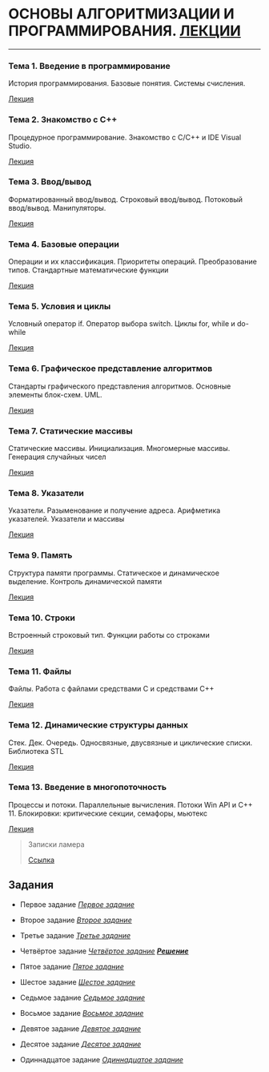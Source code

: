 # ОСНОВЫ АЛГОРИТМИЗАЦИИ И ПРОГРАММИРОВАНИЯ. [ЛЕКЦИИ](https://tgjmjgj.github.io/Clecture/dist/index.html "Лекции")
***


###  Тема 1. Введение в программирование
История программирования. Базовые понятия. Системы счисления.

[Лекция](https://tgjmjgj.github.io/Clecture/dist/lecture/1_introduction/index.html "Лекция")

###  Тема 2. Знакомство с C++
Процедурное программирование. Знакомство с C/C++ и IDE Visual Studio.

[Лекция](https://tgjmjgj.github.io/Clecture/dist/lecture/2_visual_cpp/index.html "Лекция") 

###  Тема 3. Ввод/вывод
Форматированный ввод/вывод. Строковый ввод/вывод. Потоковый ввод/вывод. Манипуляторы.

[Лекция](https://tgjmjgj.github.io/Clecture/dist/lecture/3_input_output/index.html "Лекция") 

###  Тема 4. Базовые операции
Операции и их классификация. Приоритеты операций. Преобразование типов. Стандартные математические функции

[Лекция](https://tgjmjgj.github.io/Clecture/dist/lecture/4_operations/index.html "Лекция") 

###  Тема 5. Условия и циклы
Условный оператор if. Оператор выбора switch. Циклы for, while и do-while

[Лекция](https://tgjmjgj.github.io/Clecture/dist/lecture/5_if_loops/index.html "Лекция") 

###  Тема 6. Графическое представление алгоритмов
Стандарты графического представления алгоритмов. Основные элементы блок-схем. UML.

[Лекция](https://tgjmjgj.github.io/Clecture/dist/lecture/6_flowcharts/index.html "Лекция") 

###  Тема 7. Статические массивы
Статические массивы. Инициализация. Многомерные массивы. Генерация случайных чисел

[Лекция](https://tgjmjgj.github.io/Clecture/dist/lecture/7_arrays/index.html "Лекция") 

###  Тема 8. Указатели
Указатели. Разыменование и получение адреса. Арифметика указателей. Указатели и массивы

[Лекция](https://tgjmjgj.github.io/Clecture/dist/lecture/8_pointers/index.html "Лекция") 

###  Тема 9. Память
Структура памяти программы. Статическое и динамическое выделение. Контроль динамической памяти

[Лекция](https://tgjmjgj.github.io/Clecture/dist/lecture/9_memory/index.html "Лекция") 

###  Тема 10. Строки
Встроенный строковый тип. Функции работы со строками

[Лекция](https://tgjmjgj.github.io/Clecture/dist/lecture/10_strings/index.html "Лекция")

###  Тема 11. Файлы
Файлы. Работа с файлами средствами C и средствами C++

[Лекция](https://tgjmjgj.github.io/Clecture/dist/lecture/11_files/index.html "Лекция")

###  Тема 12. Динамические структуры данных
Стек. Дек. Очередь. Односвязные, двусвязные и циклические списки. Библиотека STL

[Лекция](https://tgjmjgj.github.io/Clecture/dist/lecture/12_dynamic_structures/index.html "Лекция")

###  Тема 13. Введение в многопоточность
Процессы и потоки. Параллельные вычисления. Потоки Win API и C++ 11. Блокировки: критические секции, семафоры, мьютекс

[Лекция](https://tgjmjgj.github.io/Clecture/dist/lecture/13_threads/index.html "Лекция")

> Записки ламера
>
> [Ссылка](https://tgjmjgj.github.io/Clecture/dist/completed/hints_of_lamer.pdf "Советы для ламера")

##  Задания
* Первое задание
	[_Первое_ _задание_](https://tgjmjgj.github.io/Clecture/dist/task/task_1/task_1.pdf "Задание 1")

* Второе задание
	[_Второе_ _задание_](https://tgjmjgj.github.io/Clecture/dist/task/task_2/task_2.pdf "Задание 2")

* Третье задание
	[_Третье_ _задание_](https://tgjmjgj.github.io/Clecture/dist/task/task_3/task_3.pdf "Задание 3")

* Четвёртое задание
	[_Четвёртое_ _задание_](https://tgjmjgj.github.io/Clecture/dist/task/task_4/task_4.pdf "Задание 4")
	[***Решение***](https://tgjmjgj.github.io/Clecture/dist/completed/task_4/Index.html "Решение задания 4")

* Пятое задание
	[_Пятое_ _задание_](https://tgjmjgj.github.io/Clecture/dist/task/task_5/task_5.pdf "Задание 5")

* Шестое задание
	[_Шестое_ _задание_](https://tgjmjgj.github.io/Clecture/dist/task/task_6/task_6.pdf "Задание 6")

* Седьмое задание
	[_Седьмое_ _задание_](https://tgjmjgj.github.io/Clecture/dist/task/task_7/task_7.pdf "Задание 7")

* Восьмое задание
	[_Восьмое_ _задание_](https://tgjmjgj.github.io/Clecture/dist/task/task_8/task_8.pdf "Задание 8")

* Девятое задание
	[_Девятое_ _задание_](https://tgjmjgj.github.io/Clecture/dist/task/task_9/task_9.pdf "Задание 9")

* Десятое задание
	[_Десятое_ _задание_](https://tgjmjgj.github.io/Clecture/dist/task/task_10/task_10.pdf "Задание 10")

* Одиннадцатое задание
	[_Одиннадцатое_ _задание_](https://tgjmjgj.github.io/Clecture/dist/task/task_11/task_11.pdf "Задание 11")